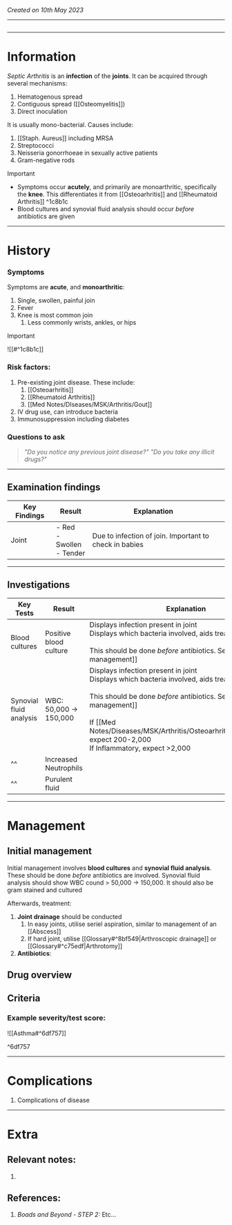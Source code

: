 *Created on 10th May 2023*

---
```toc
```
---

# Information 
*Septic Arthritis* is an **infection** of the **joints**. It can be acquired through several mechanisms:
1. Hematogenous spread
2. Contiguous spread ([[Osteomyelitis]])
3. Direct inoculation

It is usually mono-bacterial. Causes include:
1. [[Staph. Aureus]] including MRSA
2. Streptococci
3. Neisseria gonorrhoeae in sexually active patients
4. Gram-negative rods

> [!Important]
- Symptoms occur **acutely**, and primarily are monoarthritic, specifically the **knee**. This differentiates it from [[Osteoarhritis]] and [[Rheumatoid Arthritis]] ^1c8b1c
- Blood cultures and synovial fluid analysis should occur *before* antibiotics are given

--- 
# History
### Symptoms
Symptoms are **acute**, and **monoarthritic**:
1. Single, swollen, painful join
2. Fever
3. Knee is most common join
	1. Less commonly wrists, ankles, or hips

>[!Important]
>![[#^1c8b1c]]

### Risk factors:
1. Pre-existing joint disease. These include:
	1. [[Osteoarhritis]]
	2. [[Rheumatoid Arthritis]]
	3. [[Med Notes/DIseases/MSK/Arthritis/Gout]]
2. IV drug use, can introduce bacteria
3. Immunosuppression including diabetes

### Questions to ask
>*"Do you notice any previous joint disease?"*
>*"Do you take any illicit drugs?"*

---

## Examination findings
| Key Findings | Result                         | Explanation   |     |
| ------------ | ------------------------------ | ------------- | --- |
| Joint        | - Red<br>- Swollen<br>- Tender | Due to infection of join. Important to check in babies |     |

---

## Investigations
| Key Tests               | Result                 | Explanation                                                                                                                                                                                                                                                                                                 |
| ----------------------- | ---------------------- | ----------------------------------------------------------------------------------------------------------------------------------------------------------------------------------------------------------------------------------------------------------------------------------------------------------- |
| Blood cultures          | Positive blood culture |Displays infection present in joint<br>Displays which bacteria involved, aids treatment<br><br> This should be done *before* antibiotics. See [[#Initial management]]                                                                                                                                 |
| Synovial fluid analysis | WBC: 50,000 -> 150,000 | Displays infection present in joint<br>Displays which bacteria involved, aids treatment<br><br> This should be done *before* antibiotics. See [[#Initial management]]<br><br>If [[Med Notes/Diseases/MSK/Arthritis/Osteoarhritis\|Osteoarhritis]], expect 200-2,000<br>If Inflammatory, expect >2,000 |
| ^^                      | Increased Neutrophils  |                                                                                                                                                                                                                                                                                                             |
| ^^                      | Purulent fluid                       |                                                                                                                                                                                                                                                                                                             |

---

# Management
## Initial management
Initial management involves **blood cultures** and **synovial fluid analysis**. These should be done *before* antibiotics are involved. Synovial fluid analysis should show WBC cound > 50,000 -> 150,000. It should also be gram stained and cultured

Afterwards, treatment:
1. **Joint drainage** should be conducted
	1. In easy joints, utilise seriel aspiration, similar to management of an [[Abscess]]
	2. If hard joint, utilise [[Glossary#^8bf549|Arthroscopic drainage]] or [[Glossary#^c75edf|Arthrotomy]]
2. **Antibiotics**:

## Drug overview

## Criteria
### Example severity/test score:
![[Asthma#^6df757]]

^6df757

---

# Complications
1. Complications of disease

---

# Extra
## Relevant notes:
1. 
## References:
1. *Boads and Beyond - STEP 2:* Etc...